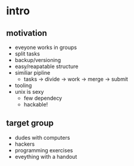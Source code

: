 # intro
## motivation
- eveyone works in groups
- split tasks
- backup/versioning
- easy/reapatable structure
- similiar pipline
  - tasks -> divide -> work -> merge -> submit
- tooling
- unix is sexy
  - few dependecy
  - hackable!

## target group
- dudes with computers
- hackers
- programming exercises
- eveything with a handout
